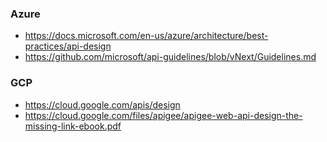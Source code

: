 ### Azure
  - https://docs.microsoft.com/en-us/azure/architecture/best-practices/api-design
  - https://github.com/microsoft/api-guidelines/blob/vNext/Guidelines.md
   
### GCP
  - https://cloud.google.com/apis/design
  - https://cloud.google.com/files/apigee/apigee-web-api-design-the-missing-link-ebook.pdf
